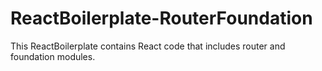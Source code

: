 # ReactBoilerplate-RouterFoundation

This ReactBoilerplate contains React code that includes router and foundation modules.